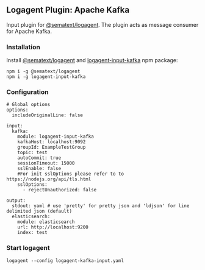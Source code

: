 ## Logagent Plugin: Apache Kafka

Input plugin for [@sematext/logagent](http://sematext.com/logagent/). The plugin acts as message consumer for Apache Kafka.

### Installation 

Install [@sematext/logagent](https://www.npmjs.com/package/@sematext/logagent) and [logagent-input-kafka](https://www.npmjs.com/package/logagent-input-kafka) npm package: 

```
npm i -g @sematext/logagent 
npm i -g logagent-input-kafka
```
 
### Configuration

```
# Global options
options:
  includeOriginalLine: false

input:
  kafka: 
    module: logagent-input-kafka
    kafkaHost: localhost:9092
    groupId: ExampleTestGroup
    topic: test
    autoCommit: true
    sessionTimeout: 15000
    sslEnable: false
    #For init sslOptions please refer to to https://nodejs.org/api/tls.html
    sslOptions: 
      - rejectUnauthorized: false
    
output:
  stdout: yaml # use 'pretty' for pretty json and 'ldjson' for line delimited json (default)
  elasticsearch: 
    module: elasticsearch
    url: http://localhost:9200
    index: test

```

### Start logagent

```
logagent --config logagent-kafka-input.yaml
```